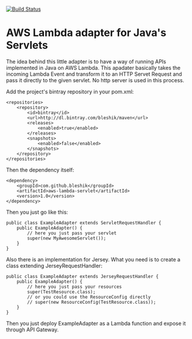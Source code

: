 [![Build Status](https://travis-ci.org/bleshik/aws-lambda-servlet.svg?branch=master)](https://travis-ci.org/bleshik/aws-lambda-servlet)
# AWS Lambda adapter for Java's Servlets
The idea behind this little adapter is to have a way of running APIs implemented in Java on AWS Lambda. This apadater basically takes the incoming Lambda Event and transform it to an HTTP Servet Request and pass it directly to the given servlet. No http server is used in this process.

Add the project's bintray repository in your pom.xml:
```
<repositories>
    <repository>
        <id>bintray</id>
        <url>http://dl.bintray.com/bleshik/maven</url>
        <releases>
            <enabled>true</enabled>
        </releases>
        <snapshots>
            <enabled>false</enabled>
        </snapshots>
    </repository>
</repositories>
```

Then the dependency itself:
```
<dependency>
    <groupId>com.github.bleshik</groupId>
    <artifactId>aws-lambda-servlet</artifactId>
    <version>1.0</version>
</dependency>
```

Then you just go like this:
```
public class ExampleAdapter extends ServletRequestHandler {
    public ExampleAdapter() {
        // here you just pass your servlet
        super(new MyAwesomeServlet());
    }
}
```

Also there is an implementation for Jersey. What you need is to create a class extending JerseyRequestHandler:
```
public class ExampleAdapter extends JerseyRequestHandler {
    public ExampleAdapter() {
        // here you just pass your resources
        super(TestResource.class);
        // or you could use the ResourceConfig directly
        // super(new ResourceConfig(TestResource.class));
    }
}
```

Then you just deploy ExampleAdapter as a Lambda function and expose it through API Gateway.

